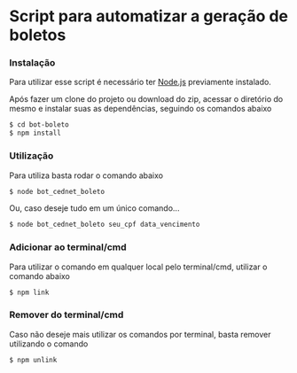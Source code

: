 # Script para automatizar a geração de boletos


### Instalação

Para utilizar esse script é necessário ter [Node.js](https://nodejs.org/) previamente instalado.

Após fazer um clone do projeto ou download do zip, acessar o diretório do mesmo e instalar suas as dependências, seguindo os comandos abaixo

```sh
$ cd bot-boleto
$ npm install
```

### Utilização
Para utiliza basta rodar o comando abaixo

```sh
$ node bot_cednet_boleto
```

Ou, caso deseje tudo em um único comando...

```sh
$ node bot_cednet_boleto seu_cpf data_vencimento
```

### Adicionar ao terminal/cmd
Para utilizar o comando em qualquer local pelo terminal/cmd, utilizar o comando abaixo

```sh
$ npm link
```

### Remover do terminal/cmd
Caso não deseje mais utilizar os comandos por terminal, basta remover utilizando o comando

```sh
$ npm unlink
```
